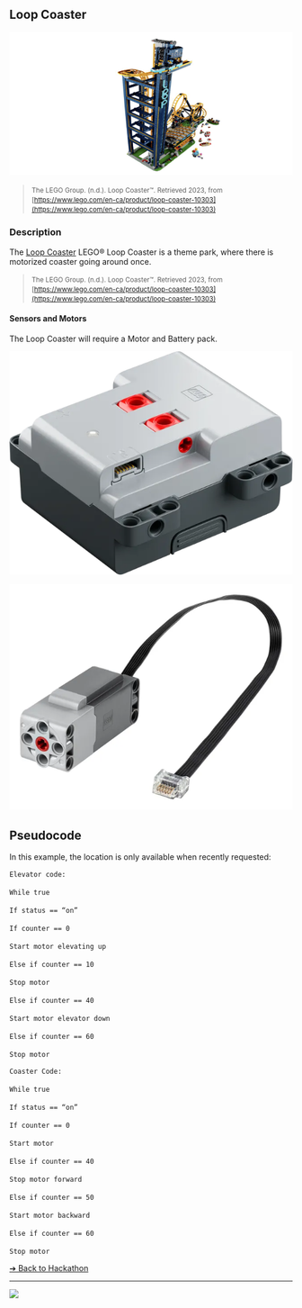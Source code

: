 ## Loop Coaster

![Loop Coaster](images/loop-coaster.png)

> <small>The LEGO Group. (n.d.). Loop Coaster™. Retrieved 2023, from
[https://www.lego.com/en-ca/product/loop-coaster-10303](https://www.lego.com/en-ca/product/loop-coaster-10303)</small>

### Description

The [Loop Coaster](https://www.lego.com/en-ca/product/loop-coaster-10303)
LEGO® Loop Coaster is a theme park, where there is
motorized coaster going around once.

> <small>The LEGO Group. (n.d.). Loop Coaster™. Retrieved 2023, from
[https://www.lego.com/en-ca/product/loop-coaster-10303](https://www.lego.com/en-ca/product/loop-coaster-10303)</small>

#### Sensors and Motors

The Loop Coaster will require a Motor and Battery pack.

![Loop Coaster Sensors and Motors](images/loop-coaster-88015.png)

![Loop Coaster Sensors and Motors](images/loop-coaster-88013.png)

## Pseudocode

In this example, the location is only available when recently requested:

```pseudocode
Elevator code:

While true

If status == “on”

If counter == 0

Start motor elevating up

Else if counter == 10

Stop motor

Else if counter == 40

Start motor elevator down

Else if counter == 60

Stop motor
```

```pseudocode
Coaster Code:

While true

If status == “on”

If counter == 0

Start motor

Else if counter == 40

Stop motor forward

Else if counter == 50

Start motor backward

Else if counter == 60

Stop motor
```


[&#10132; Back to Hackathon](https://github.com/BrickMMO/hackathon-set/blob/main/index.markdown)

---

<a href="https://brickmmo.com">
<img src="https://brickmmo.com/images/brickmmo-logo-horizontal.jpg" width="100">
</a>
